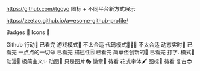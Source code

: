 https://github.com/itgoyo      图标 + 不同平台新方式展示


https://zzetao.github.io/awesome-github-profile/   




Badges 🎫
Icons 🎯

Github 行动🤖      已看完
游戏模式🚀         不太合适
代码模式👨🏽‍💻         不太合适
动态实时💫         已看完
一点点的一切😃     已看完
描述性🗒            已看完
简单但创新的🤗      已看完
打字..模式🎰
动漫👾
极简主义✨
动图👻
只是图片🎭
徽章🎫             待看
花式字体🖋
图标🎯             待看
复古😎